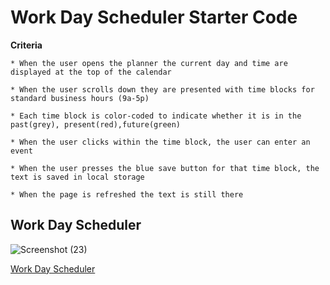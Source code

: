# Work Day Scheduler Starter Code

**Criteria**

    * When the user opens the planner the current day and time are displayed at the top of the calendar

    * When the user scrolls down they are presented with time blocks for standard business hours (9a-5p)

    * Each time block is color-coded to indicate whether it is in the past(grey), present(red),future(green)

    * When the user clicks within the time block, the user can enter an event

    * When the user presses the blue save button for that time block, the text is saved in local storage

    * When the page is refreshed the text is still there

## Work Day Scheduler

![Screenshot (23)](https://user-images.githubusercontent.com/80184962/118564475-519c8680-b73e-11eb-8e00-9e5715cad756.png)

[Work Day Scheduler](https://dillin92.github.io/work-day-scheduler/)
